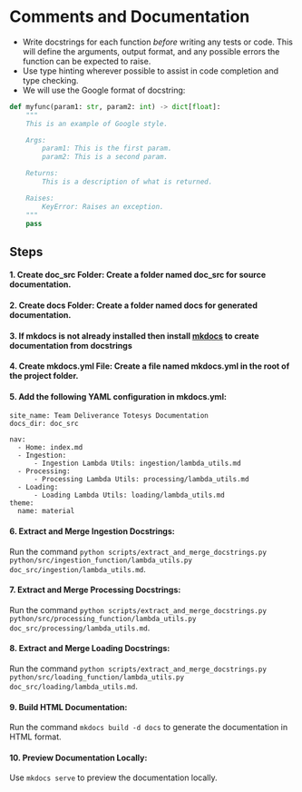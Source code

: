 # Comments and Documentation

- Write docstrings for each function _before_ writing any tests or code. This will define the arguments, output format, and any possible errors the function can be expected to raise.
- Use type hinting wherever possible to assist in code completion and type checking.
- We will use the Google format of docstring:

```python
def myfunc(param1: str, param2: int) -> dict[float]:
    """
    This is an example of Google style.

    Args:
        param1: This is the first param.
        param2: This is a second param.

    Returns:
        This is a description of what is returned.

    Raises:
        KeyError: Raises an exception.
    """
    pass
```
## Steps

#### 1. Create doc_src Folder: Create a folder named doc_src for source documentation.

#### 2. Create docs Folder: Create a folder named docs for generated documentation.

#### 3. If mkdocs is not already installed then install [mkdocs](https://www.mkdocs.org/) to create documentation from docstrings

#### 4. Create mkdocs.yml File: Create a file named mkdocs.yml in the root of the project folder.

#### 5. Add the following YAML configuration in mkdocs.yml:

```
site_name: Team Deliverance Totesys Documentation
docs_dir: doc_src

nav:
  - Home: index.md
  - Ingestion:
      - Ingestion Lambda Utils: ingestion/lambda_utils.md
  - Processing:
      - Processing Lambda Utils: processing/lambda_utils.md
  - Loading:
      - Loading Lambda Utils: loading/lambda_utils.md
theme:
  name: material
```

#### 6. Extract and Merge Ingestion Docstrings:
Run the command `python scripts/extract_and_merge_docstrings.py python/src/ingestion_function/lambda_utils.py doc_src/ingestion/lambda_utils.md`.

#### 7. Extract and Merge Processing Docstrings:
Run the command `python scripts/extract_and_merge_docstrings.py python/src/processing_function/lambda_utils.py doc_src/processing/lambda_utils.md`.

#### 8. Extract and Merge Loading Docstrings:
Run the command `python scripts/extract_and_merge_docstrings.py python/src/loading_function/lambda_utils.py doc_src/loading/lambda_utils.md`.

#### 9. Build HTML Documentation:
Run the command `mkdocs build -d docs` to generate the documentation in HTML format.

#### 10. Preview Documentation Locally:
Use `mkdocs serve` to preview the documentation locally.